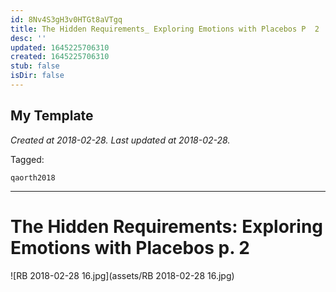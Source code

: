 ```yaml
---
id: 8Nv4S3gH3v0HTGt8aVTgq
title: The Hidden Requirements_ Exploring Emotions with Placebos P  2
desc: ''
updated: 1645225706310
created: 1645225706310
stub: false
isDir: false
---
```

My Template
---

_Created at 2018-02-28._
_Last updated at 2018-02-28._



Tagged: 
```
qaorth2018
```


---

# The Hidden Requirements: Exploring Emotions with Placebos p. 2


![RB 2018-02-28 16.jpg](assets/RB 2018-02-28 16.jpg)

